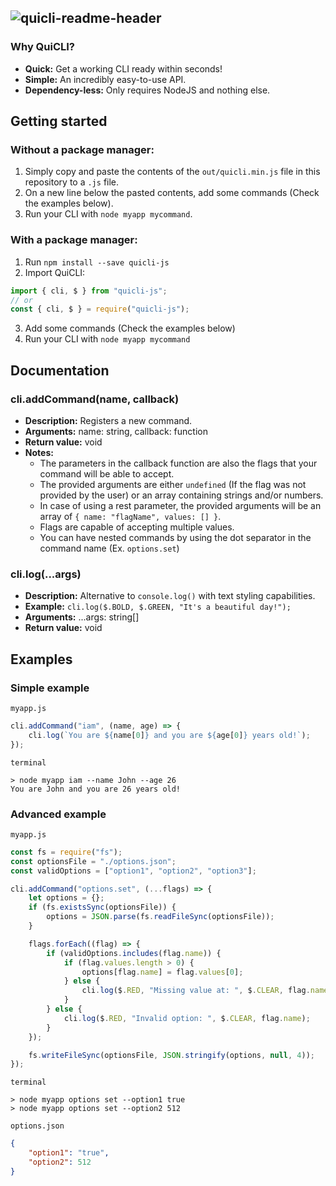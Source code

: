 ![quicli-readme-header](https://user-images.githubusercontent.com/21268739/110963507-6df10100-8352-11eb-8a66-b3370fc9ef07.png)
---
### Why QuiCLI?

 * **Quick:** Get a working CLI ready within seconds!
 * **Simple:** An incredibly easy-to-use API.
 * **Dependency-less:** Only requires NodeJS and nothing else.

## Getting started

### Without a package manager:
1. Simply copy and paste the contents of the `out/quicli.min.js` file in this repository to a `.js` file.
2. On a new line below the pasted contents, add some commands (Check the examples below).
3. Run your CLI with `node myapp mycommand`.

### With a package manager:
1. Run `npm install --save quicli-js`
2. Import QuiCLI:
```js
import { cli, $ } from "quicli-js";
// or
const { cli, $ } = require("quicli-js");
```
3. Add some commands (Check the examples below)
4. Run your CLI with `node myapp mycommand`

## Documentation

### cli.addCommand(name, callback)
* **Description:** Registers a new command.
* **Arguments:** name: string, callback: function
* **Return value:** void
* **Notes:**
   * The parameters in the callback function are also the flags that your command will be able to accept.
   * The provided arguments are either `undefined` (If the flag was not provided by the user) or an array containing strings and/or numbers.
   * In case of using a rest parameter, the provided arguments will be an array of `{ name: "flagName", values: [] }`. 
   * Flags are capable of accepting multiple values.
   * You can have nested commands by using the dot separator in the command name (Ex. `options.set`)

### cli.log(...args)
* **Description:** Alternative to `console.log()` with text styling capabilities.
* **Example:** `cli.log($.BOLD, $.GREEN, "It's a beautiful day!");`
* **Arguments:** ...args: string[]
* **Return value:** void

## Examples

### Simple example
`myapp.js`
```js
cli.addCommand("iam", (name, age) => {
    cli.log(`You are ${name[0]} and you are ${age[0]} years old!`);
});
```
`terminal`
```shell
> node myapp iam --name John --age 26
You are John and you are 26 years old!
```
### Advanced example
`myapp.js`
```js
const fs = require("fs");
const optionsFile = "./options.json";
const validOptions = ["option1", "option2", "option3"];

cli.addCommand("options.set", (...flags) => {
    let options = {};
    if (fs.existsSync(optionsFile)) {
        options = JSON.parse(fs.readFileSync(optionsFile));
    }

    flags.forEach((flag) => {
        if (validOptions.includes(flag.name)) {
            if (flag.values.length > 0) {
                options[flag.name] = flag.values[0];
            } else {
                cli.log($.RED, "Missing value at: ", $.CLEAR, flag.name);
            }
        } else {
            cli.log($.RED, "Invalid option: ", $.CLEAR, flag.name);
        }
    });

    fs.writeFileSync(optionsFile, JSON.stringify(options, null, 4));
});
```
`terminal`
```shell
> node myapp options set --option1 true
> node myapp options set --option2 512
```
`options.json`
```json
{
    "option1": "true",
    "option2": 512
}
```